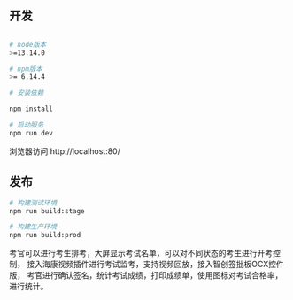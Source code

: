 ## 开发

```bash

# node版本
>=13.14.0

# npm版本
>= 6.14.4

# 安装依赖

npm install

# 启动服务
npm run dev
```

浏览器访问 http://localhost:80/

## 发布

```bash
# 构建测试环境
npm run build:stage

# 构建生产环境
npm run build:prod
```
考官可以进行考生排考，大屏显示考试名单，可以对不同状态的考生进行开考控制，
接入海康视频插件进行考试监考，支持视频回放，接入智创签批板OCX控件版，
考官进行确认签名，统计考试成绩，打印成绩单，使用图标对考试合格率，进行统计。

